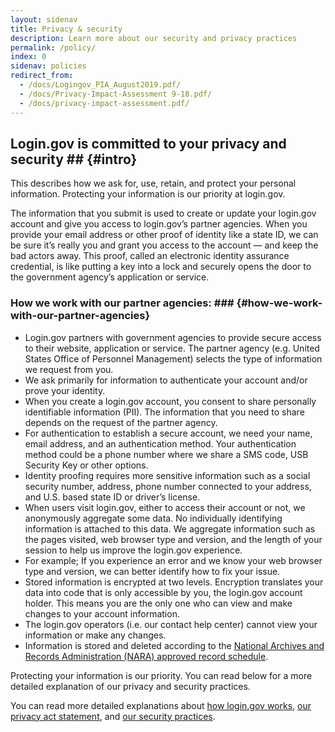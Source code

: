 ```yaml
---
layout: sidenav
title: Privacy & security
description: Learn more about our security and privacy practices
permalink: /policy/
index: 0
sidenav: policies
redirect_from:
  - /docs/Logingov_PIA_August2019.pdf/
  - /docs/Privacy-Impact-Assessment 9-18.pdf/
  - /docs/privacy-impact-assessment.pdf/
---
```

## Login.gov is committed to your privacy and security ## {#intro}

This describes how we ask for, use, retain, and protect your personal information. Protecting your information is our priority at login.gov.

The information that you submit is used to create or update your login.gov account and give you access to login.gov’s partner agencies. When you provide your email address or other proof of identity like a state ID, we can be sure it’s really you and grant you access to the account — and keep the bad actors away. This proof, called an electronic identity assurance credential, is like putting a key into a lock and securely opens the door to the government agency’s application or service.

###  How we work with our partner agencies: ### {#how-we-work-with-our-partner-agencies}

* Login.gov partners with government agencies to provide secure access to their website, application or service. The partner agency (e.g. United States Office of Personnel Management) selects the type of information we request from you.
* We ask primarily for information to authenticate your account and/or prove your identity.
* When you create a login.gov account, you consent to share personally identifiable  information (PII). The information that you need to share depends on the request of the partner agency.
* For authentication to establish a secure account, we need your name, email address, and an authentication method. Your authentication method could be a phone number where we share a SMS code, USB Security Key or other options.
* Identity proofing requires more sensitive information such as a social security number, address, phone number connected to your address, and U.S. based state ID or driver’s license.
* When users visit login.gov, either to access their account or not, we anonymously aggregate some data. No individually identifying information is attached to this data. We aggregate information such as the pages visited, web browser type and version, and the length of your session to help us improve the login.gov experience.
* For example;  If you experience an error and we know your web browser type and version, we can better identify how to fix your issue.
* Stored information is encrypted at two levels. Encryption translates your data into code that is only accessible by you, the login.gov account holder.  This means you are the only one who can view and make changes to your account information.
* The login.gov operators (i.e. our contact help center) cannot view your information or make any changes.
* Information is stored and deleted according to the [National Archives and Records Administration (NARA) approved record schedule](https://www.federalregister.gov/documents/2017/01/19/2017-01174/privacy-act-of-1974-notice-of-a-new-system-of-records).

Protecting your information is our priority. You can read below for a more detailed explanation of our privacy and security practices.

You can read more detailed explanations about [how login.gov works](/policy/how-does-it-work/), [our privacy act statement](/policy/our-privacy-act-statement/), and [our security practices](/policy/our-security-practices/).
